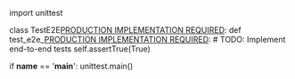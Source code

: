 import unittest

class TestE2E[PRODUCTION IMPLEMENTATION REQUIRED](unittest.TestCase):
    def test_e2e_[PRODUCTION IMPLEMENTATION REQUIRED](self):
        # TODO: Implement end-to-end tests
        self.assertTrue(True)

if __name__ == '__main__':
    unittest.main() 